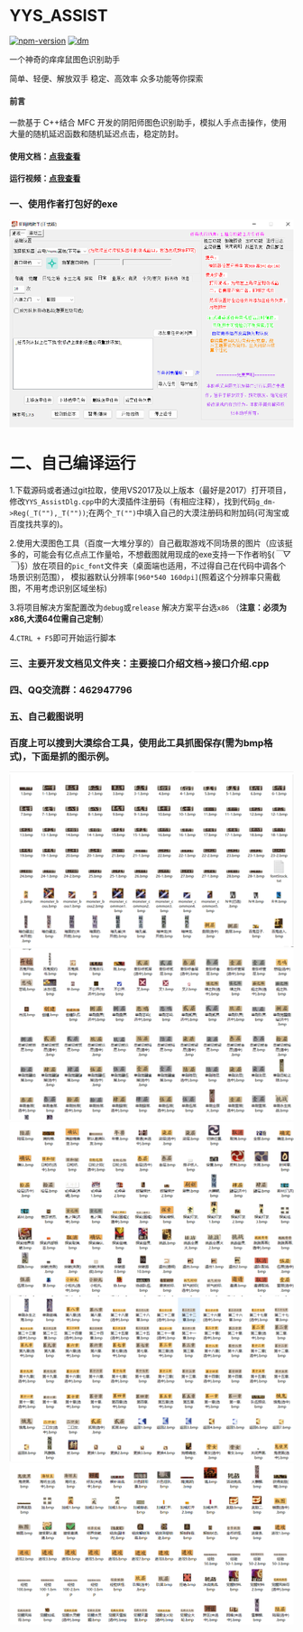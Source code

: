 # YYS_ASSIST

[![npm-version](https://img.shields.io/badge/YYS%20ASSIST-1.7.5-green)](https://github.com/RicardaY/yys/)
[![dm](https://shields.io/npm/dm/kivibot-plugin-keyword?style=flat-square)](https://github.com/RicardaY/yys/)

一个神奇的痒痒鼠图色识别助手

简单、轻便、解放双手
稳定、高效率
众多功能等你探索
#### 前言
一款基于 C++结合 MFC 开发的阴阳师图色识别助手，模拟人手点击操作，使用大量的随机延迟函数和随机延迟点击，稳定防封。
#### 使用文档：[点我查看](http://doc.sakurabot.com/)
#### 运行视频：[点我查看](http://www.sakurayys.cn/)
### 一、使用作者打包好的exe
![示例1](imgs/index.png)

# 二、自己编译运行
1.下载源码或者通过git拉取，使用VS2017及以上版本（最好是2017）打开项目，修改`YYS_AssistDlg.cpp`中的大漠插件注册码（有相应注释），找到代码`g_dm->Reg(_T(""),_T(""))`;在两个`_T("")`中填入自己的大漠注册码和附加码(可淘宝或百度找共享的)。

2.使用大漠图色工具（百度一大堆分享的）自己截取游戏不同场景的图片（应该挺多的，可能会有亿点点工作量哈，不想截图就用现成的exe支持一下作者哟§(*￣▽￣*)§）放在项目的`pic_font`文件夹（桌面端也适用，不过得自己在代码中调各个场景识别范围），
模拟器默认分辨率`[960*540 160dpi]`(照着这个分辨率只需截图，不用考虑识别区域坐标)

3.将项目解决方案配置改为`debug`或`release` 解决方案平台选`x86`  （**注意：必须为x86,大漠64位需自己定制**）

4.`CTRL + F5`即可开始运行脚本

### 三、主要开发文档见文件夹：主要接口介绍文档->接口介绍.cpp
### 四、QQ交流群：462947796
### 五、自己截图说明
### 百度上可以搜到大漠综合工具，使用此工具抓图保存(需为bmp格式)，下面是抓的图示例。
![示例1](imgs/截图示例1.png)
![示例2](imgs/截图示例2.png)
![示例3](imgs/截图示例3.png)
![示例4](imgs/截图示例4.png)
![示例5](imgs/截图示例5.png)
